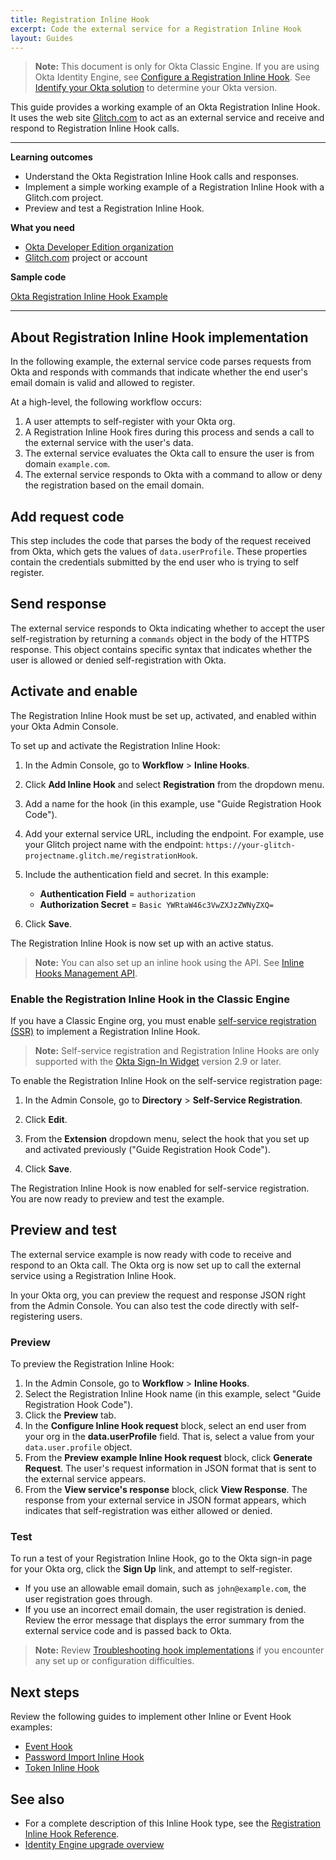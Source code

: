 ```yaml
---
title: Registration Inline Hook
excerpt: Code the external service for a Registration Inline Hook
layout: Guides
---
```


> **Note:** This document is only for Okta Classic Engine. If you are using Okta Identity Engine, see [Configure a Registration Inline Hook](/docs/guides/registration-inline-hook/nodejs/main/). See [Identify your Okta solution](https://help.okta.com/okta_help.htm?type=oie&id=ext-oie-version) to determine your Okta version.

This guide provides a working example of an Okta Registration Inline Hook. It uses the web site [Glitch.com](https://glitch.com) to act as an external service and receive and respond to Registration Inline Hook calls.

---

**Learning outcomes**

* Understand the Okta Registration Inline Hook calls and responses.
* Implement a simple working example of a Registration Inline Hook with a Glitch.com project.
* Preview and test a Registration Inline Hook.

**What you need**

* [Okta Developer Edition organization](https://developer.okta.com/signup/)
* [Glitch.com](https://glitch.com) project or account

**Sample code**

[Okta Registration Inline Hook Example](https://glitch.com/~okta-inlinehook-registrationhook)

---

## About Registration Inline Hook implementation

In the following example, the external service code parses requests from Okta and responds with commands that indicate whether the end user's email domain is valid and allowed to register.

At a high-level, the following workflow occurs:

1. A user attempts to self-register with your Okta org.
1. A Registration Inline Hook fires during this process and sends a call to the external service with the user's data.
1. The external service evaluates the Okta call to ensure the user is from domain `example.com`.
1. The external service responds to Okta with a command to allow or deny the registration based on the email domain.

## Add request code

This step includes the code that parses the body of the request received from Okta, which gets the values of `data.userProfile`. These properties contain the credentials submitted by the end user who is trying to self register.

<StackSnippet snippet="get-submitted-credentials"/>

## Send response

The external service responds to Okta indicating whether to accept the user self-registration by returning a `commands` object in the body of the HTTPS response. This object contains specific syntax that indicates whether the user is allowed or denied self-registration with Okta. 

<StackSnippet snippet="send-response" noSelector/>

## Activate and enable

The Registration Inline Hook must be set up, activated, and enabled within your Okta Admin Console.

To set up and activate the Registration Inline Hook:

1. In the Admin Console, go to **Workflow** > **Inline Hooks**.
2. Click **Add Inline Hook** and select **Registration** from the dropdown menu.
3. Add a name for the hook (in this example, use "Guide Registration Hook Code").
4. Add your external service URL, including the endpoint. For example, use your Glitch project name with the endpoint:  `https://your-glitch-projectname.glitch.me/registrationHook`.
5. Include the authentication field and secret. In this example:

    * **Authentication Field** = `authorization`
    * **Authorization Secret** = `Basic YWRtaW46c3VwZXJzZWNyZXQ=`
6. Click **Save**.

The Registration Inline Hook is now set up with an active status.

> **Note:** You can also set up an inline hook using the API. See [Inline Hooks Management API](/docs/references/api/inline-hooks/#create-inline-hook).

### Enable the Registration Inline Hook in the Classic Engine

If you have a Classic Engine org, you must enable [self-service registration (SSR)](/docs/guides/set-up-self-service-registration/) to implement a Registration Inline Hook.

> **Note:** Self-service registration and Registration Inline Hooks are only supported with the [Okta Sign-In Widget](/docs/guides/archive-embedded-siw/) version 2.9 or later.

To enable the Registration Inline Hook on the self-service registration page:

1. In the Admin Console, go to **Directory** > **Self-Service Registration**.

1. Click **Edit**.

1. From the **Extension** dropdown menu, select the hook that you set up and activated previously ("Guide Registration Hook Code").

1. Click **Save**.

The Registration Inline Hook is now enabled for self-service registration. You are now ready to preview and test the example.

## Preview and test

The external service example is now ready with code to receive and respond to an Okta call. The Okta org is now set up to call the external service using a Registration Inline Hook.

In your Okta org, you can preview the request and response JSON right from the Admin Console. You can also test the code directly with self-registering users.

### Preview

To preview the Registration Inline Hook:

1. In the Admin Console, go to **Workflow** > **Inline Hooks**.
2. Select the Registration Inline Hook name (in this example, select "Guide Registration Hook Code").
3. Click the **Preview** tab.
4. In the **Configure Inline Hook request** block, select an end user from your org in the **data.userProfile** field. That is, select a value from your `data.user.profile` object.
5. From the **Preview example Inline Hook request** block, click **Generate Request**.
    The user's request information in JSON format that is sent to the external service appears.
6. From the **View service's response** block, click **View Response**.
    The response from your external service in JSON format appears, which indicates that self-registration was either allowed or denied.

### Test

To run a test of your Registration Inline Hook, go to the Okta sign-in page for your Okta org, click the **Sign Up** link, and attempt to self-register.

* If you use an allowable email domain, such as `john@example.com`, the user registration goes through.
* If you use an incorrect email domain, the user registration is denied. Review the error message that displays the error summary from the external service code and is passed back to Okta.

> **Note:** Review [Troubleshooting hook implementations](/docs/guides/common-hook-set-up-steps/nodejs/main/#troubleshoot-hook-implementations) if you encounter any set up or configuration difficulties.

## Next steps

Review the following guides to implement other Inline or Event Hook examples:

* [Event Hook](/docs/guides/event-hook-implementation/)
* [Password Import Inline Hook](/docs/guides/password-import-inline-hook/)
* [Token Inline Hook](/docs/guides/token-inline-hook/)

## See also

* For a complete description of this Inline Hook type, see the [Registration Inline Hook Reference](/docs/references/registration-hook/).
* [Identity Engine upgrade overview](/docs/guides/oie-upgrade-overview/)